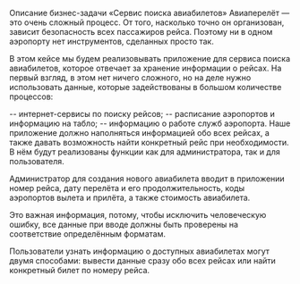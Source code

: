 Описание бизнес-задачи «Сервис поиска авиабилетов»
Авиаперелёт — это очень сложный процесс. От того, насколько точно он организован, 
зависит безопасность всех пассажиров рейса. Поэтому ни в одном аэропорту нет инструментов, 
сделанных просто так.

В этом кейсе мы будем реализовывать приложение для сервиса поиска авиабилетов, 
которое отвечает за хранение информации о рейсах. На первый взгляд, 
в этом нет ничего сложного, но на деле нужно использовать данные, 
которые задействованы в большом количестве процессов:

-- интернет-сервисы по поиску рейсов;
-- расписание аэропортов и информацию на табло;
-- информацию о работе служб аэропорта.
Наше приложение должно наполняться информацией обо всех рейсах, а также давать 
возможность найти конкретный рейс при необходимости. 
В нём будут реализованы функции как для администратора, так и для пользователя.

Администратор для создания нового авиабилета вводит в приложении номер рейса, 
дату перелёта и его продолжительность, коды аэропортов вылета и прилёта, 
а также стоимость авиабилета.

Это важная информация, потому, чтобы исключить человеческую ошибку, 
все данные при вводе должны быть проверены на соответствие определённым форматам.

Пользователи узнать информацию о доступных авиабилетах могут двумя 
способами: вывести данные сразу обо всех рейсах или найти конкретный билет по номеру рейса.